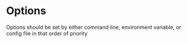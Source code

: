 # Options

Options should be set by either command line, environment variable, or 
config file in that order of priority

